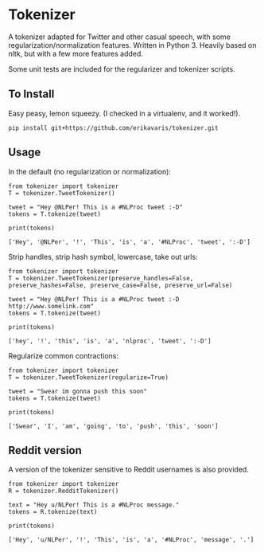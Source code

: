 # Tokenizer

A tokenizer adapted for Twitter and other casual speech, with some regularization/normalization features.
Written in Python 3. Heavily based on nltk, but with a few more features added.

Some unit tests are included for the regularizer and tokenizer scripts.

## To Install

Easy peasy, lemon squeezy. (I checked in a virtualenv, and it worked!).

```
pip install git+https://github.com/erikavaris/tokenizer.git
```

## Usage

In the default (no regularization or normalization):

```
from tokenizer import tokenizer
T = tokenizer.TweetTokenizer()

tweet = "Hey @NLPer! This is a #NLProc tweet :-D"
tokens = T.tokenize(tweet)

print(tokens)

['Hey', '@NLPer', '!', 'This', 'is', 'a', '#NLProc', 'tweet', ':-D']
```

Strip handles, strip hash symbol, lowercase, take out urls:

```
from tokenizer import tokenizer
T = tokenizer.TweetTokenizer(preserve_handles=False, preserve_hashes=False, preserve_case=False, preserve_url=False)

tweet = "Hey @NLPer! This is a #NLProc tweet :-D http://www.somelink.com"
tokens = T.tokenize(tweet)

print(tokens)

['hey', '!', 'this', 'is', 'a', 'nlproc', 'tweet', ':-D']
```

Regularize common contractions:

```
from tokenizer import tokenizer
T = tokenizer.TweetTokenizer(regularize=True)

tweet = "Swear im gonna push this soon"
tokens = T.tokenize(tweet)

print(tokens)

['Swear', 'I', 'am', 'going', 'to', 'push', 'this', 'soon']
```

## Reddit version

A version of the tokenizer sensitive to Reddit usernames is also provided.

```
from tokenizer import tokenizer
R = tokenizer.RedditTokenizer()

text = "Hey u/NLPer! This is a #NLProc message."
tokens = R.tokenize(text)

print(tokens)

['Hey', 'u/NLPer', '!', 'This', 'is', 'a', '#NLProc', 'message', '.']
```


